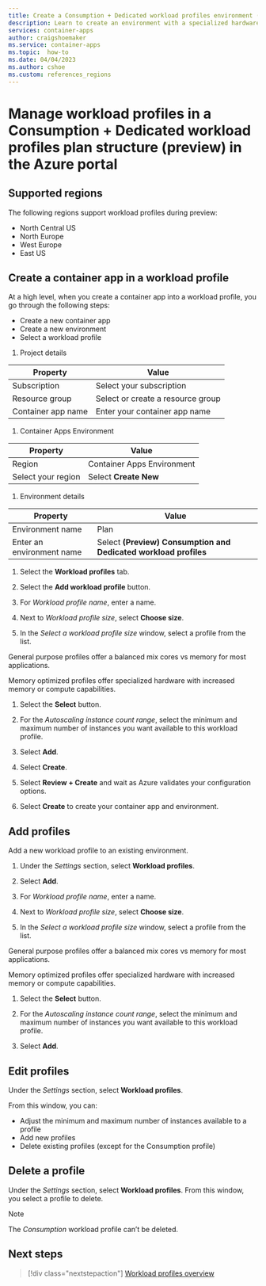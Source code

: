 ```yaml
---
title: Create a Consumption + Dedicated workload profiles environment (preview) in the Azure portal
description: Learn to create an environment with a specialized hardware profile in the Azure portal. 
services: container-apps
author: craigshoemaker
ms.service: container-apps
ms.topic:  how-to
ms.date: 04/04/2023
ms.author: cshoe
ms.custom: references_regions
---
```


# Manage workload profiles in a Consumption + Dedicated workload profiles plan structure (preview) in the Azure portal

## Supported regions

The following regions support workload profiles during preview:

- North Central US
- North Europe
- West Europe
- East US

<a id="create"></a>

## Create a container app in a workload profile

At a high level, when you create a container app into a workload profile, you go through the following steps:

- Create a new container app
- Create a new environment
- Select a workload profile

1. Project details

  | Property | Value |
  | --- | --- |
  | Subscription | Select your subscription |
  | Resource group | Select or create a resource group |
  | Container app name | Enter your container app name |

1. Container Apps Environment

  | Property | Value |
  | --- | --- |
  | Region | Container Apps Environment |
  | Select your region | Select **Create New** |

1. Environment details

  | Property | Value |
  | --- | --- |
  | Environment name | Plan |
  | Enter an environment name | Select **(Preview) Consumption and Dedicated workload profiles** |

1. Select the **Workload profiles** tab.

1. Select the **Add workload profile** button.

1. For *Workload profile name*, enter a name.

1. Next to *Workload profile size*, select **Choose size**.

1. In the *Select a workload profile size* window, select a profile from the list.

  General purpose profiles offer a balanced mix cores vs memory for most applications.

  Memory optimized profiles offer specialized hardware with increased memory or compute capabilities.

1. Select the **Select** button.

1. For the *Autoscaling instance count range*, select the minimum and maximum number of instances you want available to this workload profile.

1. Select **Add**.

1. Select **Create**.

1. Select **Review + Create** and wait as Azure validates your configuration options.

1. Select **Create** to create your container app and environment.

## Add profiles

Add a new workload profile to an existing environment.

1. Under the *Settings* section, select **Workload profiles**.

1. Select **Add**.

1. For *Workload profile name*, enter a name.

1. Next to *Workload profile size*, select **Choose size**.

1. In the *Select a workload profile size* window, select a profile from the list.

  General purpose profiles offer a balanced mix cores vs memory for most applications.

  Memory optimized profiles offer specialized hardware with increased memory or compute capabilities.

1. Select the **Select** button.

1. For the *Autoscaling instance count range*, select the minimum and maximum number of instances you want available to this workload profile.

1. Select **Add**.

## Edit profiles

Under the *Settings* section, select **Workload profiles**.

From this window, you can:

- Adjust the minimum and maximum number of instances available to a profile
- Add new profiles
- Delete existing profiles (except for the Consumption profile)

## Delete a profile

Under the *Settings* section, select **Workload profiles**. From this window, you select a profile to delete.

> [!NOTE]
> The *Consumption* workload profile can’t be deleted.

## Next steps

> [!div class="nextstepaction"]
> [Workload profiles overview](./workload-profiles-overview.md)
